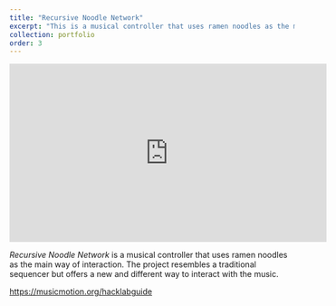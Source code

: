 ```yaml
---
title: "Recursive Noodle Network"
excerpt: "This is a musical controller that uses ramen noodles as the main way of interaction. The project resembles a traditional sequencer but offers a new and different way to interact with the music. <br/><img src='/images/noodle_small.png'>"
collection: portfolio
order: 3
---
```




<iframe width="560" height="315" src="https://www.youtube.com/embed/mcYygNDN3VQ" title="MusicMotion Hacklab 2019" frameborder="0" allow="autoplay; clipboard-write; encrypted-media; gyroscope; picture-in-picture" allowfullscreen></iframe>

*Recursive Noodle Network* is a musical controller that uses ramen noodles as the main way of interaction. The project resembles a traditional sequencer but offers a new and different way to interact with the music.

https://musicmotion.org/hacklabguide
